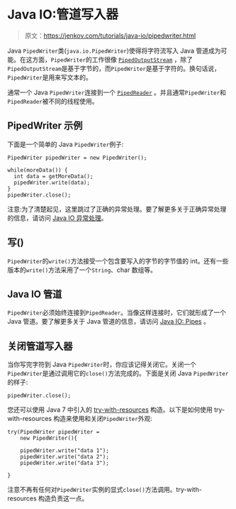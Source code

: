 # Java IO:管道写入器

> 原文：<https://jenkov.com/tutorials/java-io/pipedwriter.html>

Java `PipedWriter`类(`java.io.PipedWriter`)使得将字符流写入 Java 管道成为可能。在这方面，`PipedWriter`的工作很像 [`PipedOutputStream`](pipedoutputstream.html) ，除了`PipedOutputStream`是基于字节的，而`PipedWriter`是基于字符的。换句话说，`PipedWriter`是用来写文本的。

通常一个 Java `PipedWriter`连接到一个 [`PipedReader`](pipedreader.html) 。并且通常`PipedWriter`和`PipedReader`被不同的线程使用。

## PipedWriter 示例

下面是一个简单的 Java `PipedWriter`例子:

```
PipedWriter pipedWriter = new PipedWriter();

while(moreData()) {
  int data = getMoreData();
  pipedWriter.write(data);
}
pipedWriter.close();

```

注意:为了清楚起见，这里跳过了正确的异常处理。要了解更多关于正确异常处理的信息，请访问 [Java IO 异常处理](io-exception-handling.html)。

## 写()

`PipedWriter`的`write()`方法接受一个包含要写入的字节的字节值的 int。还有一些版本的`write()`方法采用了一个`String`、char 数组等。

## Java IO 管道

`PipedWriter`必须始终连接到`PipedReader`。当像这样连接时，它们就形成了一个 Java 管道。要了解更多关于 Java 管道的信息，请访问 [Java IO: Pipes](pipes.html) 。

## 关闭管道写入器

当你写完字符到 Java `PipedWriter`时，你应该记得关闭它。关闭一个`PipedWriter`是通过调用它的`close()`方法完成的。下面是关闭 Java `PipedWriter`的样子:

```
pipedWriter.close();

```

您还可以使用 Java 7 中引入的 [try-with-resources](/java-exception-handling/try-with-resources.html) 构造。以下是如何使用 try-with-resources 构造来使用和关闭`PipedWriter`外观:

```
try(PipedWriter pipedWriter =
    new PipedWriter(){

    pipedWriter.write("data 1");
    pipedWriter.write("data 2");
    pipedWriter.write("data 3");

}

```

注意不再有任何对`PipedWriter`实例的显式`close()`方法调用。try-with-resources 构造负责这一点。
